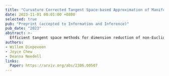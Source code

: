 ```yaml
---
title: "Curvature Corrected Tangent Space-based Approximation of Manifold-valued Data"
date: 2023-11-01 00:01:00 +0800
selected: true
pub: "Preprint (accepted to Information and Inference)"
pub_date: "2023"
abstract: >-
  Efficient tangent space methods for dimension reduction of non-Euclidean data with systematic curvature correction.
authors:
- Willem Diepeveen
- Joyce Chew
- Deanna Needell
links:
  Paper: https://arxiv.org/abs/2306.00507
---
```

